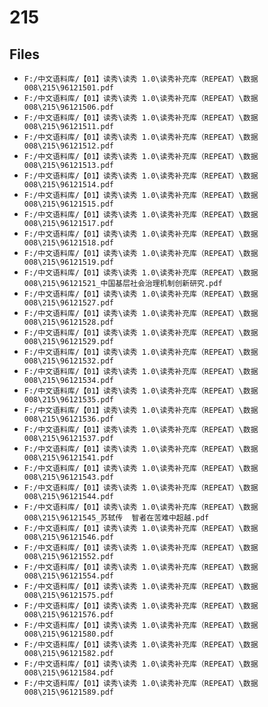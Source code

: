 # 215

## Files

- `F:/中文语料库/【01】读秀\读秀 1.0\读秀补充库（REPEAT）\数据008\215\96121501.pdf`
- `F:/中文语料库/【01】读秀\读秀 1.0\读秀补充库（REPEAT）\数据008\215\96121506.pdf`
- `F:/中文语料库/【01】读秀\读秀 1.0\读秀补充库（REPEAT）\数据008\215\96121511.pdf`
- `F:/中文语料库/【01】读秀\读秀 1.0\读秀补充库（REPEAT）\数据008\215\96121512.pdf`
- `F:/中文语料库/【01】读秀\读秀 1.0\读秀补充库（REPEAT）\数据008\215\96121513.pdf`
- `F:/中文语料库/【01】读秀\读秀 1.0\读秀补充库（REPEAT）\数据008\215\96121514.pdf`
- `F:/中文语料库/【01】读秀\读秀 1.0\读秀补充库（REPEAT）\数据008\215\96121515.pdf`
- `F:/中文语料库/【01】读秀\读秀 1.0\读秀补充库（REPEAT）\数据008\215\96121517.pdf`
- `F:/中文语料库/【01】读秀\读秀 1.0\读秀补充库（REPEAT）\数据008\215\96121518.pdf`
- `F:/中文语料库/【01】读秀\读秀 1.0\读秀补充库（REPEAT）\数据008\215\96121519.pdf`
- `F:/中文语料库/【01】读秀\读秀 1.0\读秀补充库（REPEAT）\数据008\215\96121521_中国基层社会治理机制创新研究.pdf`
- `F:/中文语料库/【01】读秀\读秀 1.0\读秀补充库（REPEAT）\数据008\215\96121527.pdf`
- `F:/中文语料库/【01】读秀\读秀 1.0\读秀补充库（REPEAT）\数据008\215\96121528.pdf`
- `F:/中文语料库/【01】读秀\读秀 1.0\读秀补充库（REPEAT）\数据008\215\96121529.pdf`
- `F:/中文语料库/【01】读秀\读秀 1.0\读秀补充库（REPEAT）\数据008\215\96121532.pdf`
- `F:/中文语料库/【01】读秀\读秀 1.0\读秀补充库（REPEAT）\数据008\215\96121534.pdf`
- `F:/中文语料库/【01】读秀\读秀 1.0\读秀补充库（REPEAT）\数据008\215\96121535.pdf`
- `F:/中文语料库/【01】读秀\读秀 1.0\读秀补充库（REPEAT）\数据008\215\96121536.pdf`
- `F:/中文语料库/【01】读秀\读秀 1.0\读秀补充库（REPEAT）\数据008\215\96121537.pdf`
- `F:/中文语料库/【01】读秀\读秀 1.0\读秀补充库（REPEAT）\数据008\215\96121541.pdf`
- `F:/中文语料库/【01】读秀\读秀 1.0\读秀补充库（REPEAT）\数据008\215\96121543.pdf`
- `F:/中文语料库/【01】读秀\读秀 1.0\读秀补充库（REPEAT）\数据008\215\96121544.pdf`
- `F:/中文语料库/【01】读秀\读秀 1.0\读秀补充库（REPEAT）\数据008\215\96121545_苏轼传  智者在苦难中超越.pdf`
- `F:/中文语料库/【01】读秀\读秀 1.0\读秀补充库（REPEAT）\数据008\215\96121546.pdf`
- `F:/中文语料库/【01】读秀\读秀 1.0\读秀补充库（REPEAT）\数据008\215\96121552.pdf`
- `F:/中文语料库/【01】读秀\读秀 1.0\读秀补充库（REPEAT）\数据008\215\96121554.pdf`
- `F:/中文语料库/【01】读秀\读秀 1.0\读秀补充库（REPEAT）\数据008\215\96121575.pdf`
- `F:/中文语料库/【01】读秀\读秀 1.0\读秀补充库（REPEAT）\数据008\215\96121576.pdf`
- `F:/中文语料库/【01】读秀\读秀 1.0\读秀补充库（REPEAT）\数据008\215\96121580.pdf`
- `F:/中文语料库/【01】读秀\读秀 1.0\读秀补充库（REPEAT）\数据008\215\96121582.pdf`
- `F:/中文语料库/【01】读秀\读秀 1.0\读秀补充库（REPEAT）\数据008\215\96121584.pdf`
- `F:/中文语料库/【01】读秀\读秀 1.0\读秀补充库（REPEAT）\数据008\215\96121589.pdf`
